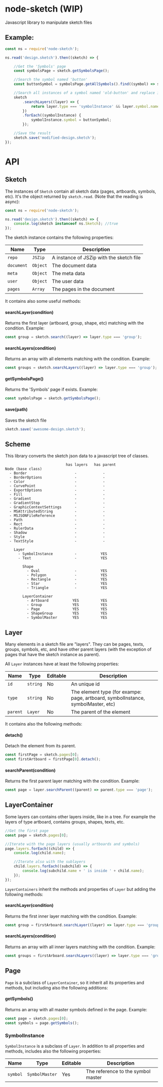 # node-sketch (WIP)
Javascript library to manipulate sketch files

## Example:

```js
const ns = require('node-sketch');

ns.read('design.sketch').then((sketch) => {

    //Get the 'Symbols' page
    const symbolsPage = sketch.getSymbolsPage();

    //Search the symbol named 'button'
    const buttonSymbol = symbolsPage.getAllSymbols().find((symbol) => symbol.name === 'button');

    //Search all instances of a symbol named 'old-button' and replace it with 'button'
    sketch
        .searchLayers((layer) => {
            return layer.type === 'symbolInstance' && layer.symbol.name === 'old-button';
        })
        .forEach((symbolInstance) {
            symbolInstance.symbol = buttonSymbol;
        });

    //Save the result
    sketch.save('modified-design.sketch');
});
```

# API

## Sketch

The instances of `Sketch` contain all sketch data (pages, artboards, symbols, etc). It's the object returned by `sketch.read`. (Note that the reading is async):

```js
const ns = require('node-sketch');

ns.read('design.sketch').then((sketch) => {
    console.log(sketch instanceof ns.Sketch); //true
});
```

The sketch instance contains the following properties:

Name | Type | Description
-----|------|-------------
`repo` | `JSZip` | A instance of JSZip with the sketch file
`document` | `Object` | The document data
`meta` | `Object` | The meta data
`user` | `Object` | The user data
`pages` | `Array` | The pages in the document

It contains also some useful methods:

#### searchLayer(condition)

Returns the first layer (artboard, group, shape, etc) matching with the condition. Example:

```js
const group = sketch.search((layer) => layer.type === 'group');
```

#### searchLayers(condition)

Returns an array with all elements matching with the condition. Example:

```js
const groups = sketch.searchLayers((layer) => layer.type === 'group');
```

#### getSymbolsPage()

Returns the 'Symbols' page if exists. Example:

```js
const symbolsPage = sketch.getSymbolsPage();
```

#### save(path)

Saves the sketch file

```js
sketch.save('awesome-design.sketch');
```

## Scheme

This library converts the sketch json data to a javascript tree of classes.

```
                            has layers   has parent
Node (base class)
  - Border                      -            -
  - BorderOptions               -            -
  - Color                       -            -
  - CurvePoint                  -            -
  - ExportOptions               -            -
  - Fill                        -            -
  - Gradient                    -            -
  - GradientStop                -            -
  - GraphicContextSettings      -            -
  - MSAttributedString          -            -
  - MSJSONFileReference         -            -
  - Path                        -            -
  - Rect                        -            -
  - RulerData                   -            -
  - Shadow                      -            -
  - Style                       -            -
  - TextStyle                   -            -

    Layer
      - SymbolInstance          -           YES
      - Text                    -           YES

        Shape
          - Oval                -           YES
          - Polygon             -           YES
          - Rectangle           -           YES
          - Star                -           YES
          - Triangle            -           YES

        LayerContainer
          - Artboard           YES          YES
          - Group              YES          YES
          - Page               YES          YES
          - ShapeGroup         YES          YES
          - SymbolMaster       YES          YES
```


## Layer

Many elements in a sketch file are "layers". They can be pages, texts, groups, symbols, etc, and have other parent layers (with the exception of pages that have the sketch instance as parent).

All `Layer` instances have at least the following properties:

Name | Type | Editable | Description
-----|------|----------|------------
`id` | `string` | No | An unique id
`type` | `string` | No | The element type (for exampe: page, artboard, symbolInstance, symbolMaster, etc)
`parent` | `Layer` | No | The parent of the element

It contains also the following methods:

####  detach()

Detach the element from its parent.

```js
const firstPage = sketch.pages[0];
const firstArtboard = firstPage[0].detach();
```

#### searchParent(condition)

Returns the first parent layer matching with the condition. Example:

```js
const page = layer.searchParent((parent) => parent.type === 'page');
```

## LayerContainer

Some layers can contains other layers inside, like in a tree. For example the layers of type artboard, contains groups, shapes, texts, etc.

```js
//Get the first page
const page = sketch.pages[0];

//Iterate with the page layers (usually artboards and symbols)
page.layers.forEach((child) => {
    console.log(child.name);

    //Iterate also with the sublayers
    child.layers.forEach((subchild) => {
        console.log(subchild.name + ' is inside ' + child.name);
    });
});
```

`LayerContainers` inherit the methods and properties of `Layer` but adding the following methods:

#### searchLayer(condition)

Returns the first inner layer matching with the condition. Example:

```js
const group = firstArboard.searchLayer((layer) => layer.type === 'group');
```

#### searchLayers(condition)

Returns an array with all inner layers matching with the condition. Example:

```js
const groups = firstArboard.searchLayers((layer) => layer.type === 'group');
```

## Page

`Page` is a subclass of `LayerContainer`, so it inherit all its properties and methods, but including also the following additions:

#### getSymbols()

Returns an array with all master symbols defined in the page. Example:

```js
const page = sketch.pages[0];
const symbols = page.getSymbols();
```

### SymbolInstance

`SymbolInstance` is a subclass of `Layer`. In addition to all properties and methods, includes also the following properties:

Name | Type | Editable | Description
-----|------|----------|------------
`symbol` | `SymbolMaster` | Yes | The reference to the symbol master

